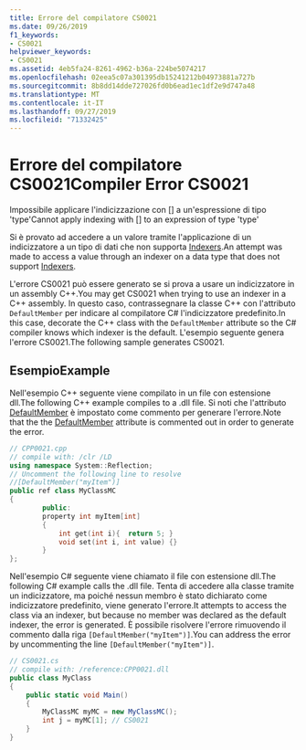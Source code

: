 ```yaml
---
title: Errore del compilatore CS0021
ms.date: 09/26/2019
f1_keywords:
- CS0021
helpviewer_keywords:
- CS0021
ms.assetid: 4eb5fa24-8261-4962-b36a-224be5074217
ms.openlocfilehash: 02eea5c07a301395db15241212b04973881a727b
ms.sourcegitcommit: 8b8dd14dde727026fd0b6ead1ec1df2e9d747a48
ms.translationtype: MT
ms.contentlocale: it-IT
ms.lasthandoff: 09/27/2019
ms.locfileid: "71332425"
---
```

# <a name="compiler-error-cs0021"></a><span data-ttu-id="2e00d-102">Errore del compilatore CS0021</span><span class="sxs-lookup"><span data-stu-id="2e00d-102">Compiler Error CS0021</span></span>

<span data-ttu-id="2e00d-103">Impossibile applicare l'indicizzazione con [] a un'espressione di tipo 'type'</span><span class="sxs-lookup"><span data-stu-id="2e00d-103">Cannot apply indexing with [] to an expression of type 'type'</span></span>  
  
<span data-ttu-id="2e00d-104">Si è provato ad accedere a un valore tramite l'applicazione di un indicizzatore a un tipo di dati che non supporta [Indexers](../programming-guide/indexers/index.md).</span><span class="sxs-lookup"><span data-stu-id="2e00d-104">An attempt was made to access a value through an indexer on a data type that does not support [Indexers](../programming-guide/indexers/index.md).</span></span>  
  
<span data-ttu-id="2e00d-105">L'errore CS0021 può essere generato se si prova a usare un indicizzatore in un assembly C++.</span><span class="sxs-lookup"><span data-stu-id="2e00d-105">You may get CS0021 when trying to use an indexer in a C++ assembly.</span></span> <span data-ttu-id="2e00d-106">In questo caso, contrassegnare la classe C++ con l'attributo `DefaultMember` per indicare al compilatore C# l'indicizzatore predefinito.</span><span class="sxs-lookup"><span data-stu-id="2e00d-106">In this case, decorate the C++ class with the `DefaultMember` attribute so the C# compiler knows which indexer is the default.</span></span> <span data-ttu-id="2e00d-107">L'esempio seguente genera l'errore CS0021.</span><span class="sxs-lookup"><span data-stu-id="2e00d-107">The following sample generates CS0021.</span></span>  
  
## <a name="example"></a><span data-ttu-id="2e00d-108">Esempio</span><span class="sxs-lookup"><span data-stu-id="2e00d-108">Example</span></span>  

<span data-ttu-id="2e00d-109">Nell'esempio C++ seguente viene compilato in un file con estensione dll.</span><span class="sxs-lookup"><span data-stu-id="2e00d-109">The following C++ example compiles to a .dll file.</span></span> <span data-ttu-id="2e00d-110">Si noti che l'attributo [DefaultMember](xref:System.Reflection.DefaultMemberAttribute) è impostato come commento per generare l'errore.</span><span class="sxs-lookup"><span data-stu-id="2e00d-110">Note that the the [DefaultMember](xref:System.Reflection.DefaultMemberAttribute) attribute is commented out in order to generate the error.</span></span>  
  
```cpp  
// CPP0021.cpp  
// compile with: /clr /LD  
using namespace System::Reflection;  
// Uncomment the following line to resolve  
//[DefaultMember("myItem")]  
public ref class MyClassMC  
{  
        public:  
        property int myItem[int]  
        {  
            int get(int i){  return 5; }  
            void set(int i, int value) {}  
        }  
};  
```  

<span data-ttu-id="2e00d-111">Nell'esempio C# seguente viene chiamato il file con estensione dll.</span><span class="sxs-lookup"><span data-stu-id="2e00d-111">The following C# example calls the .dll file.</span></span> <span data-ttu-id="2e00d-112">Tenta di accedere alla classe tramite un indicizzatore, ma poiché nessun membro è stato dichiarato come indicizzatore predefinito, viene generato l'errore.</span><span class="sxs-lookup"><span data-stu-id="2e00d-112">It attempts to access the class via an indexer, but because no member was declared as the default indexer, the error is generated.</span></span> <span data-ttu-id="2e00d-113">È possibile risolvere l'errore rimuovendo il commento dalla riga `[DefaultMember("myItem")]`.</span><span class="sxs-lookup"><span data-stu-id="2e00d-113">You can address the error by uncommenting the line `[DefaultMember("myItem")]`.</span></span>
  
```csharp  
// CS0021.cs  
// compile with: /reference:CPP0021.dll  
public class MyClass  
{  
    public static void Main()  
    {  
        MyClassMC myMC = new MyClassMC();  
        int j = myMC[1]; // CS0021  
    }  
}  
```
